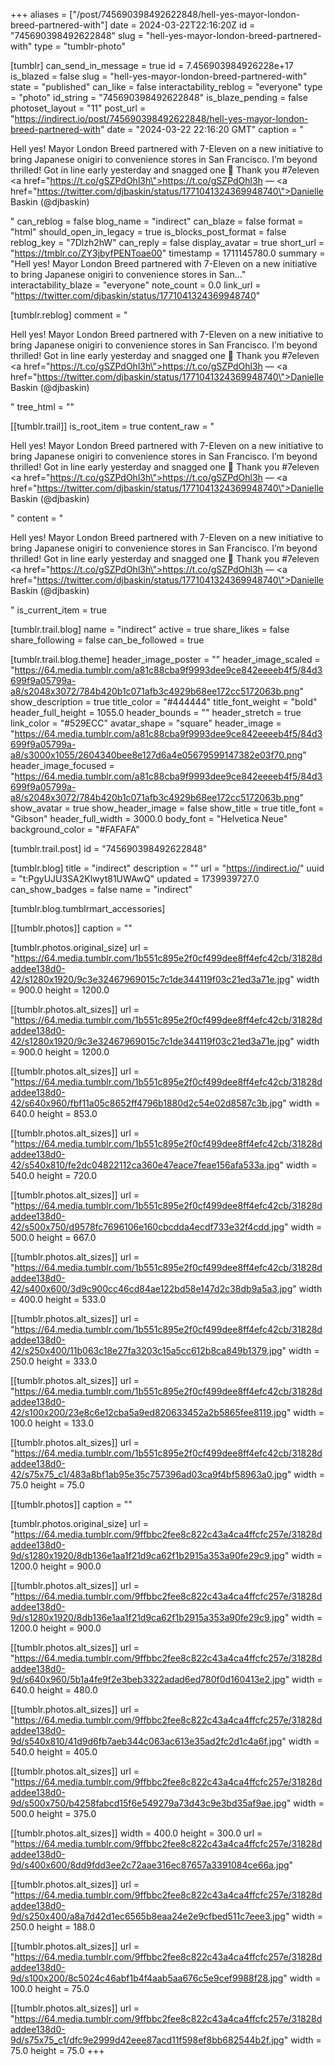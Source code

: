 +++
aliases = ["/post/745690398492622848/hell-yes-mayor-london-breed-partnered-with"]
date = 2024-03-22T22:16:20Z
id = "745690398492622848"
slug = "hell-yes-mayor-london-breed-partnered-with"
type = "tumblr-photo"

[tumblr]
can_send_in_message = true
id = 7.456903984926228e+17
is_blazed = false
slug = "hell-yes-mayor-london-breed-partnered-with"
state = "published"
can_like = false
interactability_reblog = "everyone"
type = "photo"
id_string = "745690398492622848"
is_blaze_pending = false
photoset_layout = "11"
post_url = "https://indirect.io/post/745690398492622848/hell-yes-mayor-london-breed-partnered-with"
date = "2024-03-22 22:16:20 GMT"
caption = "<p>Hell yes! Mayor London Breed partnered with 7-Eleven on a new initiative to bring Japanese onigiri to convenience stores in San Francisco. I’m beyond thrilled! Got in line early yesterday and snagged one 🍙 Thank you #7eleven <a href=\"https://t.co/gSZPdOhl3h\">https://t.co/gSZPdOhl3h</a> — <a href=\"https://twitter.com/djbaskin/status/1771041324369948740\">Danielle Baskin (@djbaskin)</a></p>"
can_reblog = false
blog_name = "indirect"
can_blaze = false
format = "html"
should_open_in_legacy = true
is_blocks_post_format = false
reblog_key = "7Dlzh2hW"
can_reply = false
display_avatar = true
short_url = "https://tmblr.co/ZY3jbyfPENToae00"
timestamp = 1711145780.0
summary = "Hell yes! Mayor London Breed partnered with 7-Eleven on a new initiative to bring Japanese onigiri to convenience stores in San..."
interactability_blaze = "everyone"
note_count = 0.0
link_url = "https://twitter.com/djbaskin/status/1771041324369948740"

[tumblr.reblog]
comment = "<p>Hell yes! Mayor London Breed partnered with 7-Eleven on a new initiative to bring Japanese onigiri to convenience stores in San Francisco. I’m beyond thrilled! Got in line early yesterday and snagged one 🍙 Thank you #7eleven <a href=\"https://t.co/gSZPdOhl3h\">https://t.co/gSZPdOhl3h</a> — <a href=\"https://twitter.com/djbaskin/status/1771041324369948740\">Danielle Baskin (@djbaskin)</a></p>"
tree_html = ""

[[tumblr.trail]]
is_root_item = true
content_raw = "<p>Hell yes! Mayor London Breed partnered with 7-Eleven on a new initiative to bring Japanese onigiri to convenience stores in San Francisco. I’m beyond thrilled! Got in line early yesterday and snagged one 🍙 Thank you #7eleven <a href=\"https://t.co/gSZPdOhl3h\">https://t.co/gSZPdOhl3h</a> — <a href=\"https://twitter.com/djbaskin/status/1771041324369948740\">Danielle Baskin (@djbaskin)</a></p>"
content = "<p>Hell yes! Mayor London Breed partnered with 7-Eleven on a new initiative to bring Japanese onigiri to convenience stores in San Francisco. I&rsquo;m beyond thrilled! Got in line early yesterday and snagged one &#127833; Thank you #7eleven <a href=\"https://t.co/gSZPdOhl3h\">https://t.co/gSZPdOhl3h</a> &mdash; <a href=\"https://twitter.com/djbaskin/status/1771041324369948740\">Danielle Baskin (@djbaskin)</a></p>"
is_current_item = true

[tumblr.trail.blog]
name = "indirect"
active = true
share_likes = false
share_following = false
can_be_followed = true

[tumblr.trail.blog.theme]
header_image_poster = ""
header_image_scaled = "https://64.media.tumblr.com/a81c88cba9f9993dee9ce842eeeeb4f5/84d3699f9a05799a-a8/s2048x3072/784b420b1c071afb3c4929b68ee172cc5172063b.png"
show_description = true
title_color = "#444444"
title_font_weight = "bold"
header_full_height = 1055.0
header_bounds = ""
header_stretch = true
link_color = "#529ECC"
avatar_shape = "square"
header_image = "https://64.media.tumblr.com/a81c88cba9f9993dee9ce842eeeeb4f5/84d3699f9a05799a-a8/s3000x1055/2604340bee8e127d6a4e05679599147382e03f70.png"
header_image_focused = "https://64.media.tumblr.com/a81c88cba9f9993dee9ce842eeeeb4f5/84d3699f9a05799a-a8/s2048x3072/784b420b1c071afb3c4929b68ee172cc5172063b.png"
show_avatar = true
show_header_image = false
show_title = true
title_font = "Gibson"
header_full_width = 3000.0
body_font = "Helvetica Neue"
background_color = "#FAFAFA"

[tumblr.trail.post]
id = "745690398492622848"

[tumblr.blog]
title = "indirect"
description = ""
url = "https://indirect.io/"
uuid = "t:PgyUJU3SA2Klwyt81UWAwQ"
updated = 1739939727.0
can_show_badges = false
name = "indirect"

[tumblr.blog.tumblrmart_accessories]

[[tumblr.photos]]
caption = ""

[tumblr.photos.original_size]
url = "https://64.media.tumblr.com/1b551c895e2f0cf499dee8ff4efc42cb/31828daddee138d0-42/s1280x1920/9c3e32467969015c7c1de344119f03c21ed3a71e.jpg"
width = 900.0
height = 1200.0

[[tumblr.photos.alt_sizes]]
url = "https://64.media.tumblr.com/1b551c895e2f0cf499dee8ff4efc42cb/31828daddee138d0-42/s1280x1920/9c3e32467969015c7c1de344119f03c21ed3a71e.jpg"
width = 900.0
height = 1200.0

[[tumblr.photos.alt_sizes]]
url = "https://64.media.tumblr.com/1b551c895e2f0cf499dee8ff4efc42cb/31828daddee138d0-42/s640x960/fbf11a05c8652ff4796b1880d2c54e02d8587c3b.jpg"
width = 640.0
height = 853.0

[[tumblr.photos.alt_sizes]]
url = "https://64.media.tumblr.com/1b551c895e2f0cf499dee8ff4efc42cb/31828daddee138d0-42/s540x810/fe2dc04822112ca360e47eace7feae156afa533a.jpg"
width = 540.0
height = 720.0

[[tumblr.photos.alt_sizes]]
url = "https://64.media.tumblr.com/1b551c895e2f0cf499dee8ff4efc42cb/31828daddee138d0-42/s500x750/d9578fc7696106e160cbcdda4ecdf733e32f4cdd.jpg"
width = 500.0
height = 667.0

[[tumblr.photos.alt_sizes]]
url = "https://64.media.tumblr.com/1b551c895e2f0cf499dee8ff4efc42cb/31828daddee138d0-42/s400x600/3d9c900cc46cd84ae122bd58e147d2c38db9a5a3.jpg"
width = 400.0
height = 533.0

[[tumblr.photos.alt_sizes]]
url = "https://64.media.tumblr.com/1b551c895e2f0cf499dee8ff4efc42cb/31828daddee138d0-42/s250x400/11b063c18e27fa3203c15a5cc612b8ca849b1379.jpg"
width = 250.0
height = 333.0

[[tumblr.photos.alt_sizes]]
url = "https://64.media.tumblr.com/1b551c895e2f0cf499dee8ff4efc42cb/31828daddee138d0-42/s100x200/23e8c6e12cba5a9ed820633452a2b5865fee8119.jpg"
width = 100.0
height = 133.0

[[tumblr.photos.alt_sizes]]
url = "https://64.media.tumblr.com/1b551c895e2f0cf499dee8ff4efc42cb/31828daddee138d0-42/s75x75_c1/483a8bf1ab95e35c757396ad03ca9f4bf58963a0.jpg"
width = 75.0
height = 75.0

[[tumblr.photos]]
caption = ""

[tumblr.photos.original_size]
url = "https://64.media.tumblr.com/9ffbbc2fee8c822c43a4ca4ffcfc257e/31828daddee138d0-9d/s1280x1920/8db136e1aa1f21d9ca62f1b2915a353a90fe29c9.jpg"
width = 1200.0
height = 900.0

[[tumblr.photos.alt_sizes]]
url = "https://64.media.tumblr.com/9ffbbc2fee8c822c43a4ca4ffcfc257e/31828daddee138d0-9d/s1280x1920/8db136e1aa1f21d9ca62f1b2915a353a90fe29c9.jpg"
width = 1200.0
height = 900.0

[[tumblr.photos.alt_sizes]]
url = "https://64.media.tumblr.com/9ffbbc2fee8c822c43a4ca4ffcfc257e/31828daddee138d0-9d/s640x960/5b1a4fe9f2e3beb3322adad6ed780f0d160413e2.jpg"
width = 640.0
height = 480.0

[[tumblr.photos.alt_sizes]]
url = "https://64.media.tumblr.com/9ffbbc2fee8c822c43a4ca4ffcfc257e/31828daddee138d0-9d/s540x810/41d9d6fb7aeb344c063ac613e35ad2fc2d1c4a6f.jpg"
width = 540.0
height = 405.0

[[tumblr.photos.alt_sizes]]
url = "https://64.media.tumblr.com/9ffbbc2fee8c822c43a4ca4ffcfc257e/31828daddee138d0-9d/s500x750/b4258fabcd15f6e549279a73d43c9e3bd35af9ae.jpg"
width = 500.0
height = 375.0

[[tumblr.photos.alt_sizes]]
width = 400.0
height = 300.0
url = "https://64.media.tumblr.com/9ffbbc2fee8c822c43a4ca4ffcfc257e/31828daddee138d0-9d/s400x600/8dd9fdd3ee2c72aae316ec87657a3391084ce66a.jpg"

[[tumblr.photos.alt_sizes]]
url = "https://64.media.tumblr.com/9ffbbc2fee8c822c43a4ca4ffcfc257e/31828daddee138d0-9d/s250x400/a8a7d42d1ec6565b8eaa24e2e9cfbed511c7eee3.jpg"
width = 250.0
height = 188.0

[[tumblr.photos.alt_sizes]]
url = "https://64.media.tumblr.com/9ffbbc2fee8c822c43a4ca4ffcfc257e/31828daddee138d0-9d/s100x200/8c5024c46abf1b4f4aab5aa676c5e9cef9988f28.jpg"
width = 100.0
height = 75.0

[[tumblr.photos.alt_sizes]]
url = "https://64.media.tumblr.com/9ffbbc2fee8c822c43a4ca4ffcfc257e/31828daddee138d0-9d/s75x75_c1/dfc9e2999d42eee87acd11f598ef8bb682544b2f.jpg"
width = 75.0
height = 75.0
+++
